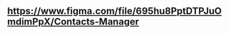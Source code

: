 ## https://www.figma.com/file/695hu8PptDTPJuOmdimPpX/Contacts-Manager

<!-- -------------------------------------------------------------- -->
